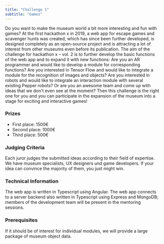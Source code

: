 ```yaml
---
title: "Challenge 1"
subtitle: "Games"
---
```

Do you want to make the museum world a bit more interesting and fun with games? At the first hackathon x in 2019, a web app for escape games and scavenger hunts was created, which has since been further developed, is designed completely as an open-source project and is attracting a lot of interest from other museums even before its publication. The aim of the challenge for hackathon x – vol. 2 is to further develop the basic functions of the web app and to expand it with new functions: Are you an AR programmer and would like to develop a module for corresponding functions? Are you interested in Tensor Flow and would like to integrate a module for the recognition of images and objects? Are you interested in robots and would like to integrate an interaction module with several existing Pepper robots? Or are you an awesome team and come up with ideas that we don't even see at the moment? Then this challenge is the right one for you and you can participate in the expansion of the museum into a stage for exciting and interactive games!

### Prizes

- First place: 1500€
- Second place: 1000€
- Third place: 500€

### Judging Criteria

Each juror judges the submitted ideas according to their field of expertise. We have museum specialists, UX designers und game developers. If your idea can convince the majority of them, you just might win.

### Technical Information
The web app is written in Typescript using Angular. The web app connects to a server backend also written in Typescript using Express and MongoDB; members of the development team will be present in the mentoring sessions.

### Prerequisites
If it should be of interest for individual modules, we will provide a large package of museum object data.
